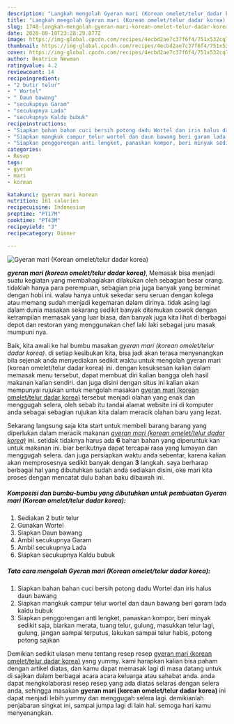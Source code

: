 ```yaml
---
description: "Langkah mengolah Gyeran mari (Korean omelet/telur dadar korea) yang simpel"
title: "Langkah mengolah Gyeran mari (Korean omelet/telur dadar korea) yang simpel"
slug: 1748-langkah-mengolah-gyeran-mari-korean-omelet-telur-dadar-korea-yang-simpel
date: 2020-09-10T23:28:29.877Z
image: https://img-global.cpcdn.com/recipes/4ecbd2ae7c37f6f4/751x532cq70/gyeran-mari-korean-omelettelur-dadar-korea-foto-resep-utama.jpg
thumbnail: https://img-global.cpcdn.com/recipes/4ecbd2ae7c37f6f4/751x532cq70/gyeran-mari-korean-omelettelur-dadar-korea-foto-resep-utama.jpg
cover: https://img-global.cpcdn.com/recipes/4ecbd2ae7c37f6f4/751x532cq70/gyeran-mari-korean-omelettelur-dadar-korea-foto-resep-utama.jpg
author: Beatrice Newman
ratingvalue: 4.2
reviewcount: 14
recipeingredient:
- "2 butir telur"
- " Wortel"
- " Daun bawang"
- "secukupnya Garam"
- "secukupnya Lada"
- "secukupnya Kaldu bubuk"
recipeinstructions:
- "Siapkan bahan bahan cuci bersih potong dadu Wortel dan iris halus daun bawang"
- "Siapkan mangkuk campur telur wortel dan daun bawang beri garam lada kaldu bubuk"
- "Siapkan penggorengan anti lengket, panaskan kompor, beri minyak sedikit saja, biarkan merata, tuang telur, gulung, masukkan telur lagi, gulung, jangan sampai terputus, lakukan sampai telur habis, potong potong sajikan"
categories:
- Resep
tags:
- gyeran
- mari
- korean

katakunci: gyeran mari korean 
nutrition: 161 calories
recipecuisine: Indonesian
preptime: "PT17M"
cooktime: "PT43M"
recipeyield: "3"
recipecategory: Dinner

---
```



![Gyeran mari (Korean omelet/telur dadar korea)](https://img-global.cpcdn.com/recipes/4ecbd2ae7c37f6f4/751x532cq70/gyeran-mari-korean-omelettelur-dadar-korea-foto-resep-utama.jpg)

<b><i>gyeran mari (korean omelet/telur dadar korea)</i></b>, Memasak bisa menjadi suatu kegiatan yang membahagiakan dilakukan oleh sebagian besar orang. tidaklah hanya para perempuan, sebagian pria juga banyak yang berminat dengan hobi ini. walau hanya untuk sekedar seru seruan dengan kolega atau memang sudah menjadi kegemaran dalam dirinya. tidak asing lagi dalam dunia masakan sekarang sedikit banyak ditemukan cowok dengan ketrampilan memasak yang luar biasa, dan banyak juga kita lihat di berbagai depot dan restoran yang menggunakan chef laki laki sebagai juru masak mumpuni nya.

Baik, kita awali ke hal bumbu masakan <i>gyeran mari (korean omelet/telur dadar korea)</i>. di setiap kesibukan kita, bisa jadi akan terasa menyenangkan bila sejenak anda menyediakan sedikit waktu untuk mengolah gyeran mari (korean omelet/telur dadar korea) ini. dengan kesuksesan kalian dalam memasak menu tersebut, dapat membuat diri kalian bangga oleh hasil makanan kalian sendiri. dan juga disini dengan situs ini kalian akan mempunyai rujukan untuk mengolah masakan <u>gyeran mari (korean omelet/telur dadar korea)</u> tersebut menjadi olahan yang enak dan menggugah selera, oleh sebab itu tandai alamat website ini di komputer anda sebagai sebagian rujukan kita dalam meracik olahan baru yang lezat.




Sekarang langsung saja kita start untuk membeli barang barang yang diperlukan dalam meracik makanan <u><i>gyeran mari (korean omelet/telur dadar korea)</i></u> ini. setidak tidaknya harus ada <b>6</b> bahan bahan yang diperuntuk kan untuk makanan ini. biar berikutnya dapat tercapai rasa yang lumayan dan menggugah selera. dan juga persiapkan waktu anda sebentar, karena kalian akan memprosesnya sedikit banyak dengan <b>3</b> langkah. saya berharap berbagai hal yang dibutuhkan sudah anda sediakan disini, oke mari kita proses dengan mencatat dulu bahan baku dibawah ini.

<!--inarticleads1-->

##### Komposisi dan bumbu-bumbu yang dibutuhkan untuk pembuatan Gyeran mari (Korean omelet/telur dadar korea):

1. Sediakan 2 butir telur
1. Gunakan  Wortel
1. Siapkan  Daun bawang
1. Ambil secukupnya Garam
1. Ambil secukupnya Lada
1. Siapkan secukupnya Kaldu bubuk




<!--inarticleads2-->

##### Tata cara mengolah Gyeran mari (Korean omelet/telur dadar korea):

1. Siapkan bahan bahan cuci bersih potong dadu Wortel dan iris halus daun bawang
1. Siapkan mangkuk campur telur wortel dan daun bawang beri garam lada kaldu bubuk
1. Siapkan penggorengan anti lengket, panaskan kompor, beri minyak sedikit saja, biarkan merata, tuang telur, gulung, masukkan telur lagi, gulung, jangan sampai terputus, lakukan sampai telur habis, potong potong sajikan




Demikian sedikit ulasan menu tentang resep resep <u>gyeran mari (korean omelet/telur dadar korea)</u> yang yummy. kami harapkan kalian bisa paham dengan artikel diatas, dan kamu dapat memasak lagi di masa datang untuk di sajikan dalam berbagai acara acara keluarga atau sahabat anda. anda dapat mengkolaborasi resep resep yang ada diatas selaras dengan selera anda, sehingga masakan <b>gyeran mari (korean omelet/telur dadar korea)</b> ini dapat menjadi lebih yummy dan menggugah selera lagi. demikianlah penjabaran singkat ini, sampai jumpa lagi di lain hal. semoga hari kamu menyenangkan.

